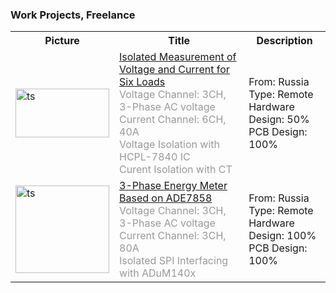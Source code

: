 ### Work Projects, Freelance
<table>
  <tr>
    <th>Picture</th>
    <th>Title</th>
    <th>Description</th>
  </tr>

   <tr>
    <td>
        <img
        src="https://s32.picofile.com/file/8477565226/Album.png"
        alt="ts"
        width="150"
        height="78"
        />    
    </td>
    <td>
        <a 
            href="Freelance_Russia_IsolatedMeasurementOfVoltageAndCurrentFor6Loads.md" target="_top">
            <span>Isolated Measurement of Voltage and Current for Six Loads</span>
        </a> <br />
        <span style="color:#999">Voltage Channel: 3CH, 3-Phase AC voltage</span> <br />
	<span style="color:#999">Current Channel: 6CH, 40A</span> <br />
	<span style="color:#999">Voltage Isolation with HCPL-7840 IC</span> <br />
	<span style="color:#999">Curent Isolation with CT</span> <br />
    </td>
    <td>
        From: Russia<br />
        Type: Remote<br />
        Hardware Design: 50%<br />
        PCB Design: 100%<br />
    </td>
  </tr>

   <tr>
    <td>
        <img
        src="https://s32.picofile.com/file/8477565368/Album.png"
        alt="ts"
        width="150"
        height="140"
        />    
    </td>
    <td>
        <a 
            href="Freelance_Russia_3PhaseEnergyMeterBasedOnADE7858.md" target="_top">
            <span>3-Phase Energy Meter Based on ADE7858</span>
        </a> <br />
        <span style="color:#999">Voltage Channel: 3CH, 3-Phase AC voltage</span> <br />
	<span style="color:#999">Current Channel: 3CH, 80A</span> <br />
        <span style="color:#999">Isolated SPI Interfacing with ADuM140x</span> <br />
    </td>
    <td>
        From: Russia<br />
        Type: Remote<br />
        Hardware Design: 100%<br />
        PCB Design: 100%<br />
    </td>
    
  </tr>
  
</table>
